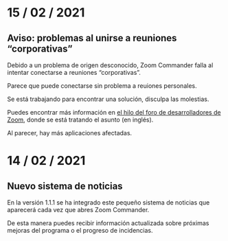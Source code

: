 # 15 / 02 / 2021
## Aviso: problemas al unirse a reuniones “corporativas”

Debido a un problema de origen desconocido, Zoom Commander falla al intentar conectarse a reuniones “corporativas”.

Parece que puede conectarse sin problema a reuiones personales.

Se está trabajando para encontrar una solución, disculpa las molestias.

Puedes encontrar más información en [el hilo del foro de desarrolladores de Zoom](https://devforum.zoom.us/t/join-meeting-with-a-password/42717), donde se está tratando el asunto (en inglés).

Al parecer, hay más aplicaciones afectadas.

# 14 / 02 / 2021
## Nuevo sistema de noticias

En la versión 1.1.1 se ha integrado este pequeño sistema de noticias que aparecerá cada vez que abres Zoom Commander.

De esta manera puedes recibir información actualizada sobre próximas mejoras del programa o el progreso de incidencias.
